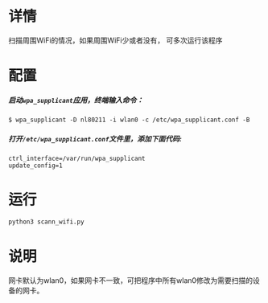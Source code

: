 # 详情

扫描周围WiFi的情况，如果周围WiFi少或者没有， 可多次运行该程序

# 配置

##### 启动`wpa_supplicant`应用，终端输入命令：

```
$ wpa_supplicant -D nl80211 -i wlan0 -c /etc/wpa_supplicant.conf -B
```

##### 打开`/etc/wpa_supplicant.conf`文件里，添加下面代码:

```
ctrl_interface=/var/run/wpa_supplicant
update_config=1
```

# 运行

```python
python3 scann_wifi.py
```

# 说明

网卡默认为wlan0，如果网卡不一致，可把程序中所有wlan0修改为需要扫描的设备的网卡。
